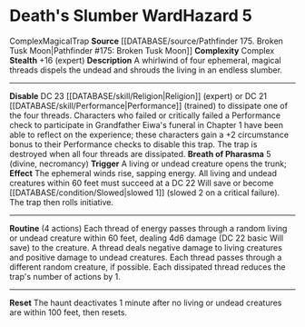 ﻿---
complexity: Complex
hazard_type: Trap
id: '114'
level: '5'
name: Death's Slumber Ward
rarity: Common
source: '[[DATABASE/source/Pathfinder 175. Broken Tusk Moon|Pathfinder #175: Broken
  Tusk Moon]]'
trait:
- '[[DATABASE/trait/Complex|Complex]]'
- '[[DATABASE/trait/Magical|Magical]]'
- '[[DATABASE/trait/Trap|Trap]]'
type: Hazard

---
# Death's Slumber Ward<span class="item-type">Hazard 5</span>

<span class="item-trait">Complex</span><span class="item-trait">Magical</span><span class="item-trait">Trap</span>
**Source** [[DATABASE/source/Pathfinder 175. Broken Tusk Moon|Pathfinder #175: Broken Tusk Moon]]
**Complexity** Complex
**Stealth** +16 (expert)
**Description** A whirlwind of four ephemeral, magical threads dispels the undead and shrouds the living in an endless slumber.

---
**Disable** DC 23 [[DATABASE/skill/Religion|Religion]] (expert) or DC 21 [[DATABASE/skill/Performance|Performance]] (trained) to dissipate one of the four threads. Characters who failed or critically failed a Performance check to participate in Grandfather Eiwa's funeral in Chapter 1 have been able to reflect on the experience; these characters gain a +2 circumstance bonus to their Performance checks to disable this trap. The trap is destroyed when all four threads are dissipated.
**Breath of Pharasma** <span class="action-icon">5</span> (divine, necromancy) **Trigger** A living or undead creature opens the trunk; **Effect** The ephemeral winds rise, sapping energy. All living and undead creatures within 60 feet must succeed at a DC 22 Will save or become [[DATABASE/condition/Slowed|slowed 1]] (slowed 2 on a critical failure). The trap then rolls initiative.

---
**Routine** (4 actions) Each thread of energy passes through a random living or undead creature within 60 feet, dealing 4d6 damage (DC 22 basic Will save) to the creature. A thread deals negative damage to living creatures and positive damage to undead creatures. Each thread passes through a different random creature, if possible. Each dissipated thread reduces the trap's number of actions by 1.

---
**Reset** The haunt deactivates 1 minute after no living or undead creatures are within 100 feet, then resets.